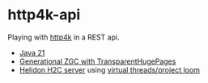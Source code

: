# http4k-api

Playing with [http4k](https://github.com/http4k/http4k) in a REST api.
* [Java 21](https://openjdk.org/projects/jdk/21/)
* [Generational ZGC with TransparentHugePages](https://netflixtechblog.com/bending-pause-times-to-your-will-with-generational-zgc-256629c9386b)
* [Helidon H2C server](https://www.http4k.org/guide/reference/servers/) using [virtual threads/project loom](https://helidon.io/nima)
